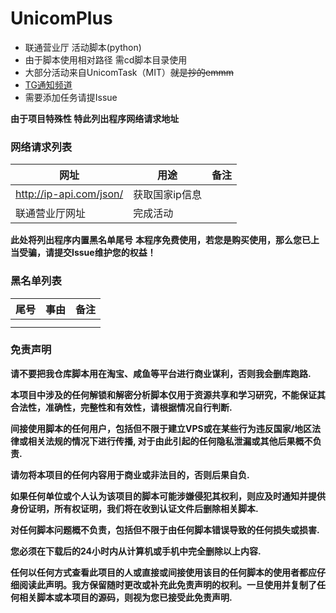 # UnicomPlus
* 联通营业厅 活动脚本(python)
* 由于脚本使用相对路径 需cd脚本目录使用
* 大部分活动来自UnicomTask（MIT）~~就是抄的emmm~~
* [TG通知频道](https://t.me/unicomplus)
* 需要添加任务请提Issue

**由于项目特殊性 特此列出程序网络请求地址**
### 网络请求列表
|网址 |用途 |备注 |
|---|---|---|
|  http://ip-api.com/json/|  获取国家ip信息|  |
|  联通营业厅网址|完成活动  |  |

**此处将列出程序内置黑名单尾号**
**本程序免费使用，若您是购买使用，那么您已上当受骗，请提交Issue维护您的权益！**
### 黑名单列表
|  尾号| 事由 | 备注 |
|---|---|---|
|  |  |  |
|  |  |  |

### 免责声明
**请不要把我仓库脚本用在淘宝、咸鱼等平台进行商业谋利，否则我会删库跑路.**

**本项目中涉及的任何解锁和解密分析脚本仅用于资源共享和学习研究，不能保证其合法性，准确性，完整性和有效性，请根据情况自行判断.**

**间接使用脚本的任何用户，包括但不限于建立VPS或在某些行为违反国家/地区法律或相关法规的情况下进行传播, 对于由此引起的任何隐私泄漏或其他后果概不负责.**

**请勿将本项目的任何内容用于商业或非法目的，否则后果自负.**

**如果任何单位或个人认为该项目的脚本可能涉嫌侵犯其权利，则应及时通知并提供身份证明，所有权证明，我们将在收到认证文件后删除相关脚本.**

**对任何脚本问题概不负责，包括但不限于由任何脚本错误导致的任何损失或损害.**

**您必须在下载后的24小时内从计算机或手机中完全删除以上内容.**

**任何以任何方式查看此项目的人或直接或间接使用该目的任何脚本的使用者都应仔细阅读此声明。我方保留随时更改或补充此免责声明的权利。一旦使用并复制了任何相关脚本或本项目的源码，则视为您已接受此免责声明.**

